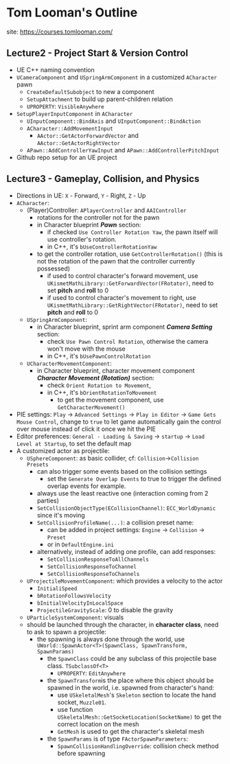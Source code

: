 # Tom Looman's Outline

site: https://courses.tomlooman.com/

## Lecture2 - Project Start & Version Control

- UE C++ naming convention
- `UCameraComponent` and `USpringArmComponent` in a customized `ACharacter` pawn
  - `CreateDefaultSubobject` to new a component
  - `SetupAttachment` to build up parent-children relation
  - `UPROPERTY`: `VisibleAnywhere`
- `SetupPlayerInputComponent` in `ACharacter`
  - `UInputComponent::BindAxis` and `UInputComponent::BindAction`
  - `ACharacter::AddMovementInput`
    - `AActor::GetActorForwardVector` and `AActor::GetActorRightVector`
  - `APawn::AddControllerYawInput` and `APawn::AddControllerPitchInput`
- Github repo setup for an UE project

## Lecture3 - Gameplay, Collision, and Physics

- Directions in UE: `X` - Forward, `Y` - Right, `Z` - Up
- `ACharacter`:
  - (Player)Controller: `APlayerController` and `AAIController`
    - rotations for the controller not for the pawn
    - in Character blueprint ***Pawn*** section:
      - if checked `Use Controller Rotation Yaw`, the pawn itself will use controller's rotation.
      - in C++, it's `bUseControllerRotationYaw`
    - to get the controller rotation, use `GetControllerRotation()` (this is not the rotation of the pawn that the controller currently possessed)
      - if used to control character's forward movement, use `UKismetMathLibrary::GetForwardVector(FRotator)`, need to set **pitch** and **roll** to 0
      - if used to control character's movement to right, use `UKismetMathLibrary::GetRightVector(FRotator)`, need to set **pitch** and **roll** to 0
  - `USpringArmComponent`:
    - in Character blueprint, sprint arm component ***Camera Setting*** section:
      - check `Use Pawn Control Rotation`, otherwise the camera won't move with the mouse
      - in C++, it's `bUsePawnControlRotation`
  - `UCharacterMovementComponent`:
    - in Character blueprint, character movement component ***Character Movement (Rotation)*** section:
      - check `Orient Rotation to Movement`, 
      - in C++, it's `bOrientRotationToMovement`
        - to get the movement component, use `GetCharacterMovement()`
- PIE settings: `Play` -> `Advanced Settings` -> `Play in Editor` -> `Game Gets Mouse Control`, change to `true` to let game automatically gain the control over mouse instead of click it once we hit the PIE
- Editor preferences: `General - Loading & Saving` -> `startup` -> `Load Level at Startup`, to set the default map  
- A customized actor as projectile:
  - `USphereComponent`: as basic collider, cf: `Collision`->`Collision Presets`
    - can also trigger some events based on the collision settings
      - set the `Generate Overlap Events` to true to trigger the defined overlap events for example.
    - always use the least reactive one (interaction coming from 2 parties)
    - `SetCollisionObjectType(ECollisionChannel)`: `ECC_WorldDynamic` since it's moving
    - `SetCollisionProfileName(...)`: a collision preset name:
      - can be added in project settings: `Engine` -> `Collision` -> `Preset`
      - or in `DefaultEngine.ini `
    - alternatively, instead of adding one profile, can add responses:
      - `SetCollisionResponseToAllChannels`
      - `SetCollisionResponseToChannel`
      - `SetCollisionResponseToChannels`
  - `UProjectileMovementComponent`: which provides a velocity to the actor
    - `InitialiSpeed`
    - `bRotationFollowsVelocity`
    - `bInitialVelocityInLocalSpace`
    - `ProjectileGravityScale`: 0 to disable the gravity
  - `UParticleSystemComponent`: visuals
  - should be launched through the character, in **character class**, need to ask to spawn a projectile:
    - the spawning is always done through the world, use `UWorld::SpawnActor<T>(SpawnClass, SpawnTransform, SpawnParams)`
      - the `SpawnClass` could be any subclass of this projectile base class. `TSubclassOf<T>`
        - `UPROPERTY`: `EditAnywhere`
      - the `SpawnTransform`is the place where this object should be spawned in the world, i.e. spawned from character's hand:
        - use `USkeletalMesh`'s `Skeleton` section to locate the hand socket, `Muzzle01`.
        - use function `USkeletalMesh::GetSocketLocation(SocketName)` to get the correct location on the mesh
        - `GetMesh` is used to get the character's skeletal mesh
      - the `SpawnParams` is of type `FActorSpawnParameters`:
        - `SpawnCollisionHandlingOverride`: collision check method before spawning

 